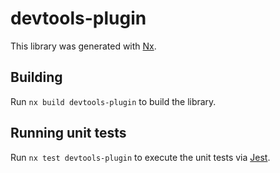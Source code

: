 # devtools-plugin

This library was generated with [Nx](https://nx.dev).

## Building

Run `nx build devtools-plugin` to build the library.

## Running unit tests

Run `nx test devtools-plugin` to execute the unit tests via [Jest](https://jestjs.io).
